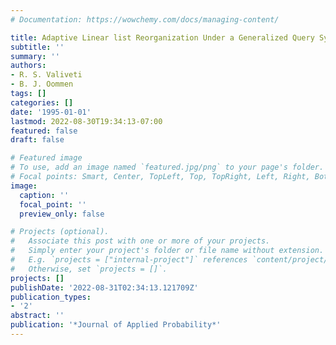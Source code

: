 ```yaml
---
# Documentation: https://wowchemy.com/docs/managing-content/

title: Adaptive Linear list Reorganization Under a Generalized Query System
subtitle: ''
summary: ''
authors:
- R. S. Valiveti
- B. J. Oommen
tags: []
categories: []
date: '1995-01-01'
lastmod: 2022-08-30T19:34:13-07:00
featured: false
draft: false

# Featured image
# To use, add an image named `featured.jpg/png` to your page's folder.
# Focal points: Smart, Center, TopLeft, Top, TopRight, Left, Right, BottomLeft, Bottom, BottomRight.
image:
  caption: ''
  focal_point: ''
  preview_only: false

# Projects (optional).
#   Associate this post with one or more of your projects.
#   Simply enter your project's folder or file name without extension.
#   E.g. `projects = ["internal-project"]` references `content/project/deep-learning/index.md`.
#   Otherwise, set `projects = []`.
projects: []
publishDate: '2022-08-31T02:34:13.121709Z'
publication_types:
- '2'
abstract: ''
publication: '*Journal of Applied Probability*'
---
```

